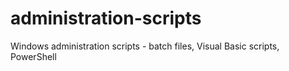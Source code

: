 # administration-scripts
Windows administration scripts - batch files, Visual Basic scripts, PowerShell
